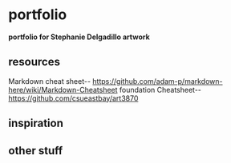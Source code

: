 # portfolio
<b>portfolio for Stephanie Delgadillo artwork</b>

## resources
Markdown cheat sheet-- https://github.com/adam-p/markdown-here/wiki/Markdown-Cheatsheet
foundation Cheatsheet-- https://github.com/csueastbay/art3870

## inspiration

## other stuff

